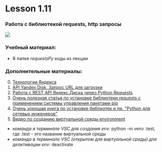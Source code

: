 # Lesson 1.11
### Работа с библиотекой requests, http запросы
![](https://cdn.discordapp.com/attachments/1007250454943641733/1028927310780432424/file.jpg)

### Учебный материал:
- В папке *requestsPy* коды из лекции

### Дополнительные материалы:
0. [Технологии Яндекса](https://yandex.ru/dev/)
1. [API Yandex Disk. Запрос URL для загрузки](https://yandex.ru/dev/disk/api/reference/upload.html)
2. [Работа с REST API Яндекс.Диска через Python Requests](https://ramziv.com/article/8)
3. [Очень полезная статья по установке библиотеки requests с применением системы управления пакетами pip](https://pythonist.ru/ispolzovanie-biblioteki-requests-v-python/)
4. [Очень хорошая книга по установке библиотек и пр. "Python для сетевых инженеров"](https://pyneng.readthedocs.io/ru/latest/book/01_intro/pip.html)
5. [Видео по созданию виртуальной среды environment](https://www.youtube.com/watch?v=cmgAseh1Mcc&t=220s)
- *команда в терминале VSC для создания env:* python -m venv .test, где .test - это название виртуальной среды
- *команда в терминале VSC (открытом для виртуальной среды) для деактивации env:* deactivate

